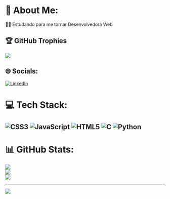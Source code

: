# 💫 About Me:
👩‍💻 Estudando para me tornar Desenvolvedora Web </br>


## 🏆 GitHub Trophies
![](https://github-profile-trophy.vercel.app/?username=ShiroiB&theme=algolia&no-frame=false&no-bg=true&margin-w=4)
## 🌐 Socials:
[![LinkedIn](https://img.shields.io/badge/LinkedIn-%230077B5.svg?logo=linkedin&logoColor=white)](https://linkedin.com/in/Emily-S) 

# 💻 Tech Stack:
![CSS3](https://img.shields.io/badge/css3-%231572B6.svg?style=for-the-badge&logo=css3&logoColor=white) ![JavaScript](https://img.shields.io/badge/javascript-%23323330.svg?style=for-the-badge&logo=javascript&logoColor=%23F7DF1E) ![HTML5](https://img.shields.io/badge/html5-%23E34F26.svg?style=for-the-badge&logo=html5&logoColor=white) ![C](https://img.shields.io/badge/c-%2300599C.svg?style=for-the-badge&logo=c&logoColor=white) ![Python](https://img.shields.io/badge/python-3670A0?style=for-the-badge&logo=python&logoColor=ffdd54)
---

# 📊 GitHub Stats:
![](https://github-readme-stats.vercel.app/api?username=ShiroiB&theme=blue-green&hide_border=true&include_all_commits=false&count_private=false)<br/>
![](https://github-readme-streak-stats.herokuapp.com/?user=ShiroiB&theme=blue-green&hide_border=true)<br/>
![](https://github-readme-stats.vercel.app/api/top-langs/?username=ShiroiB&theme=blue-green&hide_border=true&include_all_commits=false&count_private=false&layout=compact)

---

<a href="https://visitcount.itsvg.in">
  <img src="https://visitcount.itsvg.in/api?id=ShiroiB&label=Profile%20Views&color=9&icon=9&pretty=true" />
</a>


<!-- Proudly created with GPRM ( https://gprm.itsvg.in ) -->

<!-- Proudly created with GPRM ( https://gprm.itsvg.in ) -->
